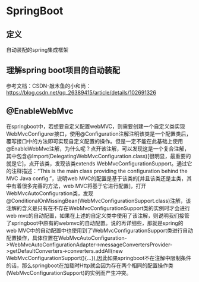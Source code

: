 # SpringBoot

## 定义

自动装配的spring集成框架

## 理解spring boot项目的自动装配

参考文档：CSDN-敲木鱼的小和尚：<https://blog.csdn.net/qq_26389415/article/details/102691326>

## @EnableWebMvc

在springboot中，若想要自定义配置webMVC，则需要创建一个自定义类实现WebMvcConfigurer接口，使用@Configuration注解注明该类是一个配置类后，覆写接口中的方法即可实现自定义配置的操作。但是一定不能在此基础上使用@EnableWebMvc注解，为什么呢？点开该注解，可以发现这是一个复合注解，其中包含@Import(DelegatingWebMvcConfiguration.class)[很明显，最重要的就是它]，点开该类，发现该类extends WebMvcConfigurationSupport。通过它的注释描述：“This is the main class providing the configuration behind the MVC Java config.”，说明web MVC的配置是基于该类的[并且该类还是主类，其中有着很多完善的方法，web MVC将基于它进行配置]，打开WebMvcAutoConfiguration类，发现@ConditionalOnMissingBean(WebMvcConfigurationSupport.class)注解，该注解的含义是只有在不存在WebMvcConfigurationSupport类的实例时才会进行web mvc的自动配置，如果在上述的自定义类中使用了该注解，则说明我们接管了springboot中原有的webmvc的自动配置。说的再详细些，那就是spring的web MVC中的自动配置中也使用到了WebMvcConfigurationSupport类进行自动配置操作，具体位置在WebMvcAutoConfiguration->WebMvcAutoConfigurationAdapter->messageConvertersProvider->getDefaultConverters->converters.addAll(new WebMvcConfigurationSupport(){...}),因此如果springboot不在注解中限制条件的话，那么springboot在加载时Http就会因为存在两个相同的配置操作类(WebMvcConfigurationSupport)的实例而产生冲突。